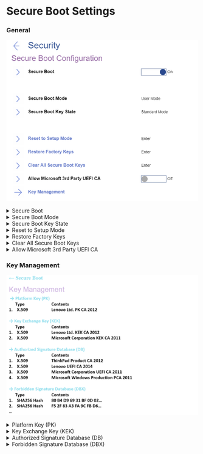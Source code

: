 # Secure Boot Settings #

### General ###

![](./img/secureboot.png)

<details><summary>Secure Boot</summary>

Whether to prevent unauthorized operating systems from running at boot time.

!> Set to `On` if `OS Optimized Defaults` has value `On`.

Possible options:

1.	On
2.	**Off** – Default

| WMI Setting name | Values | Locked by SVP | AMD/Intel |
|:---|:---|:---|:---|
| SecureBoot | Disable, Enable | Yes* | Both |

!>  On systems produced after 2020, Secure Boot setting can only be set to Disable using WMI when an SVP is passed.

!> Secure Boot can always be set to Enable without a password.

</details>

<details><summary>Secure Boot Mode</summary>

Possible modes:

1.	Setup mode
2.	**User mode** - default.


</details>

<details><summary>Secure Boot Key State</summary>

Possible modes:

1.	Custom mode
2.	**Standard mode** - default.


</details>

<details><summary>Reset to Setup Mode</summary>

This option is used to clear the current Platform Key and put the system into setup mode.

!> You can install your own Platform Key and customize the Secure Boot signature databases in setup mode.

?> Requires additional confirmation.

?>  Secure Boot Mode will be set to Custom Mode.


</details>

<details><summary>Restore Factory Keys</summary>

Restore all keys and certificates in Secure Boot databases to factory defaults.

!> Any customized Secure Boot settings will be erased.

!> The default Platform key will be re-established along with the original signature databases including certificate for Microsoft (R) Windows 10 (R).

?> Requires additional confirmation.


</details>

<details><summary>Clear All Secure Boot Keys</summary>

Clear all keys and certificates in Secure Boot databases.

!> You can install your own keys and certificates after selecting this option.

?> Requires additional confirmation.


</details>

<details><summary>Allow Microsoft 3rd Party UEFI CA</summary>


Whether to allow installation of Microsoft 3rd Party UEFI CA in Secure Boot DB, and trust it in Secure Boot.

!> If add-on cards are supported, Microsoft 3rd Party UEFI CA will not be removed until load boot loader.

Options:

1. **Off** - Default.
2. On.

| WMI Setting name | Values | SVP or SMP Req'd | AMD/Intel |
|:---|:---|:---|:---|
| Allow3rdPartyUEFICA |  Disable, Enable | yes | both |


</details>

### Key Management ###

![](./img/securebootkeysmanagement.png)

<details><summary>Platform Key (PK)</summary>

The platform key establishes a trust relationship between the platform owner and the platform firmware.

The platform owner enrolls the public half of the key into the platform firmware.

The platform owner can later use the private half of the key to change platform ownership or to enroll a Key Exchange Key.

Standard Windows commands are supported:
- [Windows Secure Boot Key Creation and Management Guidance](https://docs.microsoft.com/en-us/windows-hardware/manufacture/desktop/windows-secure-boot-key-creation-and-management-guidance)


</details>

<details><summary>Key Exchange Key (KEK)</summary>

Key exchange keys establish a trust relationship between the operating system and the platform firmware.

Each operating system (and potentially, each 3rd party application that needs to communicate with platform firmware) enrolls a public key into the platform firmware.

 Standard Windows commands are supported:
 - [Windows Secure Boot Key Creation and Management Guidance](https://docs.microsoft.com/en-us/windows-hardware/manufacture/desktop/windows-secure-boot-key-creation-and-management-guidance)


</details>

<details><summary>Authorized Signature Database (DB)</summary>

Database keys shows the list of allowed certificates.

System will check digital signatures of bootloaders using public keys in the DB.

Only software or firmware which has a bootloader signed with a corresponding private key will be allowed to run.

 Standard Windows commands are supported:
 - [Windows Secure Boot Key Creation and Management Guidance](https://docs.microsoft.com/en-us/windows-hardware/manufacture/desktop/windows-secure-boot-key-creation-and-management-guidance)


</details>

<details><summary>Forbidden Signature Database (DBX)</summary>

Forbidden Signature Database shows not allowed certificates.

System will block any software or firmware signed with a corresponding private key.

 Standard Windows commands are supported:
 - [Windows Secure Boot Key Creation and Management Guidance](https://docs.microsoft.com/en-us/windows-hardware/manufacture/desktop/windows-secure-boot-key-creation-and-management-guidance)

</details>

